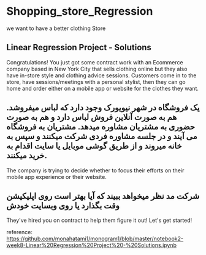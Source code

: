 # Shopping_store_Regression
we want to have a better clothing Store

## Linear Regression Project - Solutions

Congratulations! You just got some contract work with an Ecommerce company based in New York City that sells clothing online but they also have in-store style and clothing advice sessions. Customers come in to the store, have sessions/meetings with a personal stylist, then they can go home and order either on a mobile app or website for the clothes they want.

##  یک فروشگاه در شهر نیویورک وجود دارد که لباس میفروشد. هم به صورت آنلاین فروش لباس دارد و هم به صورت حضوری به مشتریان مشاوره میدهد. مشتریان به فروشگاه می آیند و در جلسه مشاوره فردی شرکت میکنند و سپس به خانه میروند و از طریق گوشی موبایل یا سایت اقدام به خرید میکنند.

The company is trying to decide whether to focus their efforts on their mobile app experience or their website.
##  شرکت مد نظر میخواهد ببیند که آیا بهتر است روی اپلیکیشن وقت بگذارد یا روی وبسایت خودش
They've hired you on contract to help them figure it out! Let's get started!



reference:
https://github.com/monahatami1/monogram1/blob/master/notebook2-week8-Linear%20Regression%20Project%20-%20Solutions.ipynb
